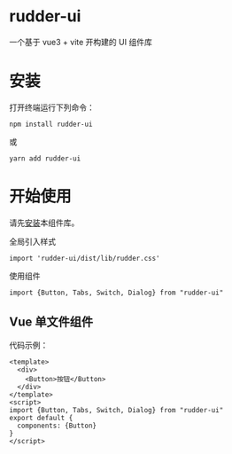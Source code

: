 # rudder-ui

一个基于 vue3 + vite 开构建的 UI 组件库

# 安装

打开终端运行下列命令：

```
npm install rudder-ui
```

或

```
yarn add rudder-ui
```

# 开始使用

请先[安装](#/doc/install)本组件库。

全局引入样式

```
import 'rudder-ui/dist/lib/rudder.css'
```

使用组件

```
import {Button, Tabs, Switch, Dialog} from "rudder-ui"
```

## Vue 单文件组件

代码示例：

```
<template>
  <div>
    <Button>按钮</Button>
  </div>
</template>
<script>
import {Button, Tabs, Switch, Dialog} from "rudder-ui"
export default {
  components: {Button}
}
</script>
```
